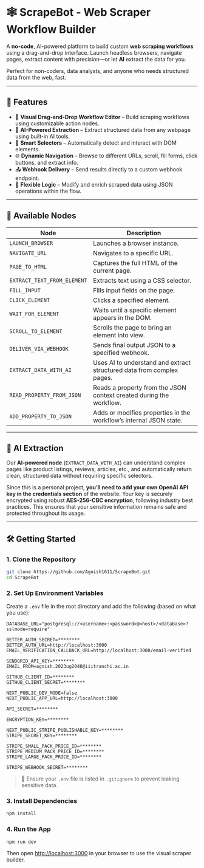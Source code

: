 # 🕸️ ScrapeBot - Web Scraper Workflow Builder

A **no-code**, AI-powered platform to build custom **web scraping workflows** using a drag-and-drop interface. Launch headless browsers, navigate pages, extract content with precision—or let **AI** extract the data for you.

Perfect for non-coders, data analysts, and anyone who needs structured data from the web, fast.

---

## 🚀 Features

* 🧩 **Visual Drag-and-Drop Workflow Editor** – Build scraping workflows using customizable action nodes.
* 🤖 **AI-Powered Extraction** – Extract structured data from any webpage using built-in AI tools.
* 🧠 **Smart Selectors** – Automatically detect and interact with DOM elements.
* 🌐 **Dynamic Navigation** – Browse to different URLs, scroll, fill forms, click buttons, and extract info.
* 📤 **Webhook Delivery** – Send results directly to a custom webhook endpoint.
* 🔁 **Flexible Logic** – Modify and enrich scraped data using JSON operations within the flow.

---

## 🧱 Available Nodes

| Node                        | Description                                                           |
| --------------------------- | --------------------------------------------------------------------- |
| `LAUNCH_BROWSER`            | Launches a browser instance.                                          |
| `NAVIGATE_URL`              | Navigates to a specific URL.                                          |
| `PAGE_TO_HTML`              | Captures the full HTML of the current page.                           |
| `EXTRACT_TEXT_FROM_ELEMENT` | Extracts text using a CSS selector.                                   |
| `FILL_INPUT`                | Fills input fields on the page.                                       |
| `CLICK_ELEMENT`             | Clicks a specified element.                                           |
| `WAIT_FOR_ELEMENT`          | Waits until a specific element appears in the DOM.                    |
| `SCROLL_TO_ELEMENT`         | Scrolls the page to bring an element into view.                       |
| `DELIVER_VIA_WEBHOOK`       | Sends final output JSON to a specified webhook.                       |
| `EXTRACT_DATA_WITH_AI`      | Uses AI to understand and extract structured data from complex pages. |
| `READ_PROPERTY_FROM_JSON`   | Reads a property from the JSON context created during the workflow.   |
| `ADD_PROPERTY_TO_JSON`      | Adds or modifies properties in the workflow’s internal JSON state.    |

---

## 🤖 AI Extraction

Our **AI-powered node** (`EXTRACT_DATA_WITH_AI`) can understand complex pages like product listings, reviews, articles, etc., and automatically return clean, structured data without requiring specific selectors.

Since this is a personal project, **you’ll need to add your own OpenAI API key in the credentials section** of the website. Your key is securely encrypted using robust **AES-256-CBC encryption**, following industry best practices. This ensures that your sensitive information remains safe and protected throughout its usage.

---

## 🛠️ Getting Started

### 1. Clone the Repository

```bash
git clone https://github.com/Agnish1611/ScrapeBot.git
cd ScrapeBot
```

### 2. Set Up Environment Variables

Create a `.env` file in the root directory and add the following (based on what you use):

```env
DATABASE_URL="postgresql://<username>:<password>@<host>/<database>?sslmode=require"

BETTER_AUTH_SECRET=********
BETTER_AUTH_URL=http://localhost:3000
EMAIL_VERIFICATION_CALLBACK_URL=http://localhost:3000/email-verified

SENDGRID_API_KEY=********
EMAIL_FROM=agnish.2023ug2048@iiitranchi.ac.in

GITHUB_CLIENT_ID=********
GITHUB_CLIENT_SECRET=********

NEXT_PUBLIC_DEV_MODE=false
NEXT_PUBLIC_APP_URL=http://localhost:3000

API_SECRET=********

ENCRYPTION_KEY=********

NEXT_PUBLIC_STRIPE_PUBLISHABLE_KEY=********
STRIPE_SECRET_KEY=********

STRIPE_SMALL_PACK_PRICE_ID=********
STRIPE_MEDIUM_PACK_PRICE_ID=********
STRIPE_LARGE_PACK_PRICE_ID=********

STRIPE_WEBHOOK_SECRET=********
```

> 🔐 Ensure your `.env` file is listed in `.gitignore` to prevent leaking sensitive data.

### 3. Install Dependencies

```bash
npm install
```

### 4. Run the App

```bash
npm run dev
```

Then open [http://localhost:3000](http://localhost:3000) in your browser to use the visual scraper builder.
